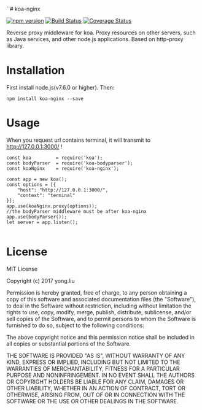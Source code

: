 ``# koa-nginx

[![npm version](https://badge.fury.io/js/koa-nginx.svg)](https://badge.fury.io/js/koa-nginx) [![Build Status](https://www.travis-ci.org/wedog/koa-nginx.svg?branch=master)](https://www.travis-ci.org/wedog/koa-nginx) [![Coverage Status](https://coveralls.io/repos/github/wedog/koa-nginx/badge.svg?branch=master)](https://coveralls.io/github/wedog/koa-nginx?branch=master)

Reverse proxy middleware for koa. Proxy resources on other servers, such as Java services, and other node.js applications. Based on http-proxy library.

# Installation

First install node.js(v7.6.0 or higher). Then:

```
npm install koa-nginx --save

```

# Usage
When you request url contains terminal, it will transmit to http://127.0.0.1:3000/ !

```
const koa         = require('koa');
const bodyParser  = require('koa-bodyparser');
const koaNginx    = require('koa-nginx');

const app = new koa();
const options = [{
    "host": "http://127.0.0.1:3000/",
    "context": "terminal"
}];
app.use(koaNginx.proxy(options));
//the bodyParser middleware must be after koa-nginx
app.use(bodyParser());
let server = app.listen();
    
```

# License
MIT License

Copyright (c) 2017 yong.liu

Permission is hereby granted, free of charge, to any person obtaining a copy
of this software and associated documentation files (the "Software"), to deal
in the Software without restriction, including without limitation the rights
to use, copy, modify, merge, publish, distribute, sublicense, and/or sell
copies of the Software, and to permit persons to whom the Software is
furnished to do so, subject to the following conditions:

The above copyright notice and this permission notice shall be included in all
copies or substantial portions of the Software.

THE SOFTWARE IS PROVIDED "AS IS", WITHOUT WARRANTY OF ANY KIND, EXPRESS OR
IMPLIED, INCLUDING BUT NOT LIMITED TO THE WARRANTIES OF MERCHANTABILITY,
FITNESS FOR A PARTICULAR PURPOSE AND NONINFRINGEMENT. IN NO EVENT SHALL THE
AUTHORS OR COPYRIGHT HOLDERS BE LIABLE FOR ANY CLAIM, DAMAGES OR OTHER
LIABILITY, WHETHER IN AN ACTION OF CONTRACT, TORT OR OTHERWISE, ARISING FROM,
OUT OF OR IN CONNECTION WITH THE SOFTWARE OR THE USE OR OTHER DEALINGS IN THE
SOFTWARE.

